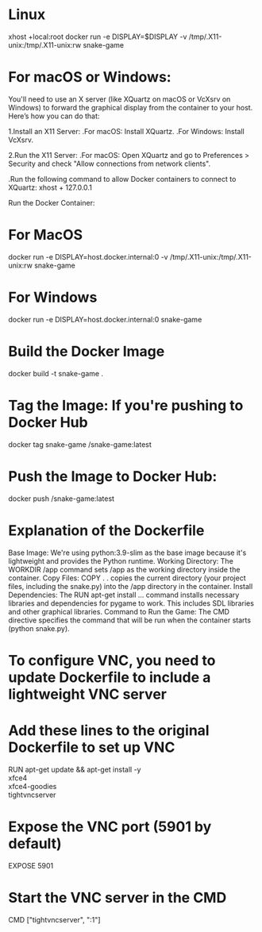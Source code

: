# Linux
xhost +local:root
docker run -e DISPLAY=$DISPLAY -v /tmp/.X11-unix:/tmp/.X11-unix:rw snake-game

# For macOS or Windows:
You'll need to use an X server (like XQuartz on macOS or VcXsrv on Windows) to forward the graphical display from the container to your host. Here’s how you can do that:

1.Install an X11 Server:
 .For macOS: Install XQuartz.
 .For Windows: Install VcXsrv.

2.Run the X11 Server:
.For macOS: Open XQuartz and go to Preferences > Security and check "Allow connections from network clients".

  .Run the following command to allow Docker containers to connect to XQuartz:
  xhost + 127.0.0.1

Run the Docker Container:
# For MacOS
  docker run -e DISPLAY=host.docker.internal:0 -v /tmp/.X11-unix:/tmp/.X11-unix:rw snake-game

# For Windows
  docker run -e DISPLAY=host.docker.internal:0 snake-game

# Build the Docker Image
  docker build -t snake-game .

# Tag the Image: If you're pushing to Docker Hub
  docker tag snake-game <your-dockerhub-username>/snake-game:latest

# Push the Image to Docker Hub:
  docker push <your-dockerhub-username>/snake-game:latest

# Explanation of the Dockerfile
Base Image: We're using python:3.9-slim as the base image because it's lightweight and provides the Python runtime.
Working Directory: The WORKDIR /app command sets /app as the working directory inside the container.
Copy Files: COPY . . copies the current directory (your project files, including the snake.py) into the /app directory in the container.
Install Dependencies: The RUN apt-get install ... command installs necessary libraries and dependencies for pygame to work. This includes SDL libraries and other graphical libraries.
Command to Run the Game: The CMD directive specifies the command that will be run when the container starts (python snake.py).

# To configure VNC, you need to update Dockerfile to include a lightweight VNC server
# Add these lines to the original Dockerfile to set up VNC
RUN apt-get update && apt-get install -y \
    xfce4 \
    xfce4-goodies \
    tightvncserver

# Expose the VNC port (5901 by default)
EXPOSE 5901

# Start the VNC server in the CMD
CMD ["tightvncserver", ":1"]

